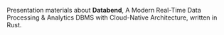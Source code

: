 Presentation materials about **Databend**, A Modern Real-Time Data Processing & Analytics DBMS with Cloud-Native Architecture, written in Rust.

